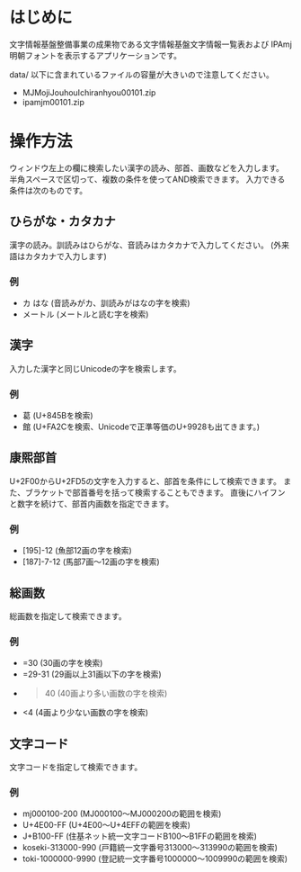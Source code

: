 はじめに
========

文字情報基盤整備事業の成果物である文字情報基盤文字情報一覧表および
IPAmj明朝フォントを表示するアプリケーションです。

data/ 以下に含まれているファイルの容量が大きいので注意してください。

* MJMojiJouhouIchiranhyou00101.zip
* ipamjm00101.zip

操作方法
========

ウィンドウ左上の欄に検索したい漢字の読み、部首、画数などを入力します。
半角スペースで区切って、複数の条件を使ってAND検索できます。
入力できる条件は次のものです。

ひらがな・カタカナ
------------------

漢字の読み。訓読みはひらがな、音読みはカタカナで入力してください。
(外来語はカタカナで入力します)

### 例

* カ はな  (音読みがカ、訓読みがはなの字を検索)
* メートル (メートルと読む字を検索)

漢字
----

入力した漢字と同じUnicodeの字を検索します。

### 例

* 葛 (U+845Bを検索)
* 館 (U+FA2Cを検索、Unicodeで正準等価のU+9928も出てきます。)

康煕部首
--------

U+2F00からU+2FD5の文字を入力すると、部首を条件にして検索できます。
また、ブラケットで部首番号を括って検索することもできます。
直後にハイフンと数字を続けて、部首内画数を指定できます。

### 例

* [195]-12   (魚部12画の字を検索)
* [187]-7-12 (馬部7画〜12画の字を検索)

総画数
------

総画数を指定して検索できます。

### 例

* =30    (30画の字を検索)
* =29-31 (29画以上31画以下の字を検索)
* >40    (40画より多い画数の字を検索)
* <4     (4画より少ない画数の字を検索)

文字コード
----------

文字コードを指定して検索できます。

### 例

* mj000100-200      (MJ000100〜MJ000200の範囲を検索)
* U+4E00-FF         (U+4E00〜U+4EFFの範囲を検索)
* J+B100-FF         (住基ネット統一文字コードB100〜B1FFの範囲を検索)
* koseki-313000-990 (戸籍統一文字番号313000〜313990の範囲を検索)
* toki-1000000-9990 (登記統一文字番号1000000〜1009990の範囲を検索)

